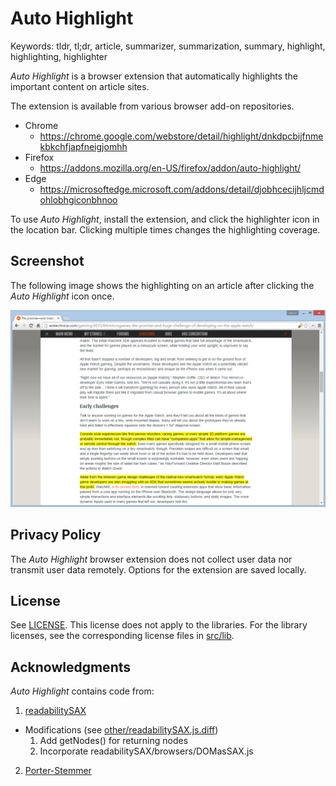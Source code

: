 Auto Highlight
==============

Keywords: tldr, tl;dr, article, summarizer, summarization, summary, highlight, highlighting, highlighter

*Auto Highlight* is a browser extension that automatically highlights the important
content on article sites.

The extension is available from various browser add-on repositories.

* Chrome
    - https://chrome.google.com/webstore/detail/highlight/dnkdpcbijfnmekbkchfjapfneigjomhh
* Firefox
    - https://addons.mozilla.org/en-US/firefox/addon/auto-highlight/
* Edge
    - https://microsoftedge.microsoft.com/addons/detail/djobhcecijhljcmdohlobhgiconbhnoo

To use *Auto Highlight*, install the extension, and click the highlighter
icon in the location bar. Clicking multiple times changes the
highlighting coverage.

Screenshot
----------

The following image shows the highlighting on an article after clicking the
*Auto Highlight* icon once.

![Screenshot](screenshots/1.png)

Privacy Policy
--------------

The *Auto Highlight* browser extension does not collect user data nor transmit user data remotely. Options
for the extension are saved locally.

License
-------

See [LICENSE](LICENSE).
This license does not apply to the libraries. For the library licenses, see the corresponding license files
in [src/lib](src/lib).

Acknowledgments
---------------

*Auto Highlight* contains code from:

1. [readabilitySAX](https://github.com/fb55/readabilitySAX)
  * Modifications (see [other/readabilitySAX.js.diff](other/readabilitySAX.js.diff))
    1. Add getNodes() for returning nodes
    2. Incorporate readabilitySAX/browsers/DOMasSAX.js
2. [Porter-Stemmer](https://github.com/kristopolous/Porter-Stemmer)
